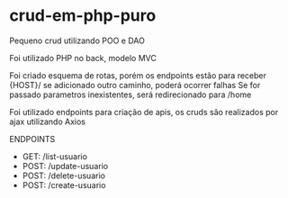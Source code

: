 # crud-em-php-puro
Pequeno crud utilizando POO e DAO

Foi utilizado PHP no back, modelo MVC

Foi criado esquema de rotas, porém os endpoints estão para receber {HOST}/
se adicionado outro caminho, poderá ocorrer falhas
Se for passado parametros inexistentes, será redirecionado para /home

Foi utilizado endpoints para criação de apis, os cruds são realizados por ajax utilizando Axios

ENDPOINTS

<ul>
    <li>GET: /list-usuario</li>
    <li>POST: /update-usuario</li>
    <li>POST: /delete-usuario</li>
    <li>POST: /create-usuario</li>
</ul>
